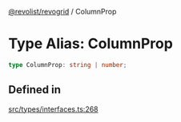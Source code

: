 [@revolist/revogrid](README.md) / ColumnProp

# Type Alias: ColumnProp

```ts
type ColumnProp: string | number;
```

## Defined in

[src/types/interfaces.ts:268](https://github.com/revolist/revogrid/blob/78d14b7c443343ec06c8d385824462d784f2615f/src/types/interfaces.ts#L268)
